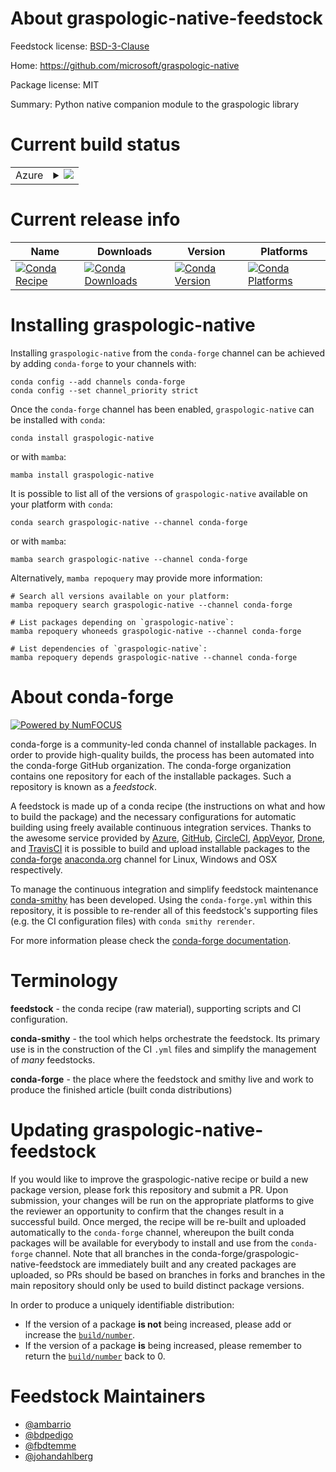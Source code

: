 About graspologic-native-feedstock
==================================

Feedstock license: [BSD-3-Clause](https://github.com/conda-forge/graspologic-native-feedstock/blob/main/LICENSE.txt)

Home: https://github.com/microsoft/graspologic-native

Package license: MIT

Summary: Python native companion module to the graspologic library

Current build status
====================


<table>
    
  <tr>
    <td>Azure</td>
    <td>
      <details>
        <summary>
          <a href="https://dev.azure.com/conda-forge/feedstock-builds/_build/latest?definitionId=21856&branchName=main">
            <img src="https://dev.azure.com/conda-forge/feedstock-builds/_apis/build/status/graspologic-native-feedstock?branchName=main">
          </a>
        </summary>
        <table>
          <thead><tr><th>Variant</th><th>Status</th></tr></thead>
          <tbody><tr>
              <td>linux_64_python3.10.____cpython</td>
              <td>
                <a href="https://dev.azure.com/conda-forge/feedstock-builds/_build/latest?definitionId=21856&branchName=main">
                  <img src="https://dev.azure.com/conda-forge/feedstock-builds/_apis/build/status/graspologic-native-feedstock?branchName=main&jobName=linux&configuration=linux%20linux_64_python3.10.____cpython" alt="variant">
                </a>
              </td>
            </tr><tr>
              <td>linux_64_python3.11.____cpython</td>
              <td>
                <a href="https://dev.azure.com/conda-forge/feedstock-builds/_build/latest?definitionId=21856&branchName=main">
                  <img src="https://dev.azure.com/conda-forge/feedstock-builds/_apis/build/status/graspologic-native-feedstock?branchName=main&jobName=linux&configuration=linux%20linux_64_python3.11.____cpython" alt="variant">
                </a>
              </td>
            </tr><tr>
              <td>linux_64_python3.12.____cpython</td>
              <td>
                <a href="https://dev.azure.com/conda-forge/feedstock-builds/_build/latest?definitionId=21856&branchName=main">
                  <img src="https://dev.azure.com/conda-forge/feedstock-builds/_apis/build/status/graspologic-native-feedstock?branchName=main&jobName=linux&configuration=linux%20linux_64_python3.12.____cpython" alt="variant">
                </a>
              </td>
            </tr><tr>
              <td>linux_64_python3.8.____cpython</td>
              <td>
                <a href="https://dev.azure.com/conda-forge/feedstock-builds/_build/latest?definitionId=21856&branchName=main">
                  <img src="https://dev.azure.com/conda-forge/feedstock-builds/_apis/build/status/graspologic-native-feedstock?branchName=main&jobName=linux&configuration=linux%20linux_64_python3.8.____cpython" alt="variant">
                </a>
              </td>
            </tr><tr>
              <td>linux_64_python3.9.____cpython</td>
              <td>
                <a href="https://dev.azure.com/conda-forge/feedstock-builds/_build/latest?definitionId=21856&branchName=main">
                  <img src="https://dev.azure.com/conda-forge/feedstock-builds/_apis/build/status/graspologic-native-feedstock?branchName=main&jobName=linux&configuration=linux%20linux_64_python3.9.____cpython" alt="variant">
                </a>
              </td>
            </tr><tr>
              <td>osx_64_python3.10.____cpython</td>
              <td>
                <a href="https://dev.azure.com/conda-forge/feedstock-builds/_build/latest?definitionId=21856&branchName=main">
                  <img src="https://dev.azure.com/conda-forge/feedstock-builds/_apis/build/status/graspologic-native-feedstock?branchName=main&jobName=osx&configuration=osx%20osx_64_python3.10.____cpython" alt="variant">
                </a>
              </td>
            </tr><tr>
              <td>osx_64_python3.11.____cpython</td>
              <td>
                <a href="https://dev.azure.com/conda-forge/feedstock-builds/_build/latest?definitionId=21856&branchName=main">
                  <img src="https://dev.azure.com/conda-forge/feedstock-builds/_apis/build/status/graspologic-native-feedstock?branchName=main&jobName=osx&configuration=osx%20osx_64_python3.11.____cpython" alt="variant">
                </a>
              </td>
            </tr><tr>
              <td>osx_64_python3.12.____cpython</td>
              <td>
                <a href="https://dev.azure.com/conda-forge/feedstock-builds/_build/latest?definitionId=21856&branchName=main">
                  <img src="https://dev.azure.com/conda-forge/feedstock-builds/_apis/build/status/graspologic-native-feedstock?branchName=main&jobName=osx&configuration=osx%20osx_64_python3.12.____cpython" alt="variant">
                </a>
              </td>
            </tr><tr>
              <td>osx_64_python3.8.____cpython</td>
              <td>
                <a href="https://dev.azure.com/conda-forge/feedstock-builds/_build/latest?definitionId=21856&branchName=main">
                  <img src="https://dev.azure.com/conda-forge/feedstock-builds/_apis/build/status/graspologic-native-feedstock?branchName=main&jobName=osx&configuration=osx%20osx_64_python3.8.____cpython" alt="variant">
                </a>
              </td>
            </tr><tr>
              <td>osx_64_python3.9.____cpython</td>
              <td>
                <a href="https://dev.azure.com/conda-forge/feedstock-builds/_build/latest?definitionId=21856&branchName=main">
                  <img src="https://dev.azure.com/conda-forge/feedstock-builds/_apis/build/status/graspologic-native-feedstock?branchName=main&jobName=osx&configuration=osx%20osx_64_python3.9.____cpython" alt="variant">
                </a>
              </td>
            </tr><tr>
              <td>win_64_python3.10.____cpython</td>
              <td>
                <a href="https://dev.azure.com/conda-forge/feedstock-builds/_build/latest?definitionId=21856&branchName=main">
                  <img src="https://dev.azure.com/conda-forge/feedstock-builds/_apis/build/status/graspologic-native-feedstock?branchName=main&jobName=win&configuration=win%20win_64_python3.10.____cpython" alt="variant">
                </a>
              </td>
            </tr><tr>
              <td>win_64_python3.11.____cpython</td>
              <td>
                <a href="https://dev.azure.com/conda-forge/feedstock-builds/_build/latest?definitionId=21856&branchName=main">
                  <img src="https://dev.azure.com/conda-forge/feedstock-builds/_apis/build/status/graspologic-native-feedstock?branchName=main&jobName=win&configuration=win%20win_64_python3.11.____cpython" alt="variant">
                </a>
              </td>
            </tr><tr>
              <td>win_64_python3.12.____cpython</td>
              <td>
                <a href="https://dev.azure.com/conda-forge/feedstock-builds/_build/latest?definitionId=21856&branchName=main">
                  <img src="https://dev.azure.com/conda-forge/feedstock-builds/_apis/build/status/graspologic-native-feedstock?branchName=main&jobName=win&configuration=win%20win_64_python3.12.____cpython" alt="variant">
                </a>
              </td>
            </tr><tr>
              <td>win_64_python3.8.____cpython</td>
              <td>
                <a href="https://dev.azure.com/conda-forge/feedstock-builds/_build/latest?definitionId=21856&branchName=main">
                  <img src="https://dev.azure.com/conda-forge/feedstock-builds/_apis/build/status/graspologic-native-feedstock?branchName=main&jobName=win&configuration=win%20win_64_python3.8.____cpython" alt="variant">
                </a>
              </td>
            </tr><tr>
              <td>win_64_python3.9.____cpython</td>
              <td>
                <a href="https://dev.azure.com/conda-forge/feedstock-builds/_build/latest?definitionId=21856&branchName=main">
                  <img src="https://dev.azure.com/conda-forge/feedstock-builds/_apis/build/status/graspologic-native-feedstock?branchName=main&jobName=win&configuration=win%20win_64_python3.9.____cpython" alt="variant">
                </a>
              </td>
            </tr>
          </tbody>
        </table>
      </details>
    </td>
  </tr>
</table>

Current release info
====================

| Name | Downloads | Version | Platforms |
| --- | --- | --- | --- |
| [![Conda Recipe](https://img.shields.io/badge/recipe-graspologic--native-green.svg)](https://anaconda.org/conda-forge/graspologic-native) | [![Conda Downloads](https://img.shields.io/conda/dn/conda-forge/graspologic-native.svg)](https://anaconda.org/conda-forge/graspologic-native) | [![Conda Version](https://img.shields.io/conda/vn/conda-forge/graspologic-native.svg)](https://anaconda.org/conda-forge/graspologic-native) | [![Conda Platforms](https://img.shields.io/conda/pn/conda-forge/graspologic-native.svg)](https://anaconda.org/conda-forge/graspologic-native) |

Installing graspologic-native
=============================

Installing `graspologic-native` from the `conda-forge` channel can be achieved by adding `conda-forge` to your channels with:

```
conda config --add channels conda-forge
conda config --set channel_priority strict
```

Once the `conda-forge` channel has been enabled, `graspologic-native` can be installed with `conda`:

```
conda install graspologic-native
```

or with `mamba`:

```
mamba install graspologic-native
```

It is possible to list all of the versions of `graspologic-native` available on your platform with `conda`:

```
conda search graspologic-native --channel conda-forge
```

or with `mamba`:

```
mamba search graspologic-native --channel conda-forge
```

Alternatively, `mamba repoquery` may provide more information:

```
# Search all versions available on your platform:
mamba repoquery search graspologic-native --channel conda-forge

# List packages depending on `graspologic-native`:
mamba repoquery whoneeds graspologic-native --channel conda-forge

# List dependencies of `graspologic-native`:
mamba repoquery depends graspologic-native --channel conda-forge
```


About conda-forge
=================

[![Powered by
NumFOCUS](https://img.shields.io/badge/powered%20by-NumFOCUS-orange.svg?style=flat&colorA=E1523D&colorB=007D8A)](https://numfocus.org)

conda-forge is a community-led conda channel of installable packages.
In order to provide high-quality builds, the process has been automated into the
conda-forge GitHub organization. The conda-forge organization contains one repository
for each of the installable packages. Such a repository is known as a *feedstock*.

A feedstock is made up of a conda recipe (the instructions on what and how to build
the package) and the necessary configurations for automatic building using freely
available continuous integration services. Thanks to the awesome service provided by
[Azure](https://azure.microsoft.com/en-us/services/devops/), [GitHub](https://github.com/),
[CircleCI](https://circleci.com/), [AppVeyor](https://www.appveyor.com/),
[Drone](https://cloud.drone.io/welcome), and [TravisCI](https://travis-ci.com/)
it is possible to build and upload installable packages to the
[conda-forge](https://anaconda.org/conda-forge) [anaconda.org](https://anaconda.org/)
channel for Linux, Windows and OSX respectively.

To manage the continuous integration and simplify feedstock maintenance
[conda-smithy](https://github.com/conda-forge/conda-smithy) has been developed.
Using the ``conda-forge.yml`` within this repository, it is possible to re-render all of
this feedstock's supporting files (e.g. the CI configuration files) with ``conda smithy rerender``.

For more information please check the [conda-forge documentation](https://conda-forge.org/docs/).

Terminology
===========

**feedstock** - the conda recipe (raw material), supporting scripts and CI configuration.

**conda-smithy** - the tool which helps orchestrate the feedstock.
                   Its primary use is in the construction of the CI ``.yml`` files
                   and simplify the management of *many* feedstocks.

**conda-forge** - the place where the feedstock and smithy live and work to
                  produce the finished article (built conda distributions)


Updating graspologic-native-feedstock
=====================================

If you would like to improve the graspologic-native recipe or build a new
package version, please fork this repository and submit a PR. Upon submission,
your changes will be run on the appropriate platforms to give the reviewer an
opportunity to confirm that the changes result in a successful build. Once
merged, the recipe will be re-built and uploaded automatically to the
`conda-forge` channel, whereupon the built conda packages will be available for
everybody to install and use from the `conda-forge` channel.
Note that all branches in the conda-forge/graspologic-native-feedstock are
immediately built and any created packages are uploaded, so PRs should be based
on branches in forks and branches in the main repository should only be used to
build distinct package versions.

In order to produce a uniquely identifiable distribution:
 * If the version of a package **is not** being increased, please add or increase
   the [``build/number``](https://docs.conda.io/projects/conda-build/en/latest/resources/define-metadata.html#build-number-and-string).
 * If the version of a package **is** being increased, please remember to return
   the [``build/number``](https://docs.conda.io/projects/conda-build/en/latest/resources/define-metadata.html#build-number-and-string)
   back to 0.

Feedstock Maintainers
=====================

* [@ambarrio](https://github.com/ambarrio/)
* [@bdpedigo](https://github.com/bdpedigo/)
* [@fbdtemme](https://github.com/fbdtemme/)
* [@johandahlberg](https://github.com/johandahlberg/)

